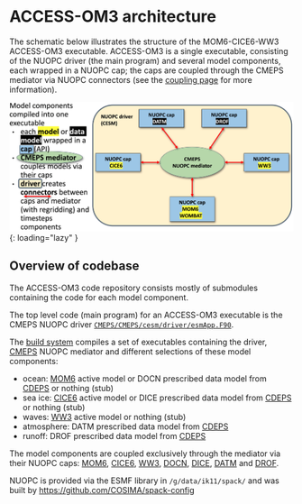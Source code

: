 # ACCESS-OM3 architecture

The schematic below illustrates the structure of the MOM6-CICE6-WW3 ACCESS-OM3 executable. ACCESS-OM3 is a single executable, consisting of the NUOPC driver (the main program) and several model components, each wrapped in a NUOPC cap; the caps are coupled through the CMEPS mediator via NUOPC connectors (see the [coupling page](Coupling.md) for more information).

![ACCESS-OM3 architecture](../assets/nuopc_overview.png){: loading="lazy" }

## Overview of codebase

The ACCESS-OM3 code repository consists mostly of submodules containing the code for each model component.

The top level code (main program) for an ACCESS-OM3 executable is the CMEPS NUOPC driver [`CMEPS/CMEPS/cesm/driver/esmApp.F90`](https://github.com/ESCOMP/CMEPS/blob/606eb397d4e66f8fa3417e7e8fd2b2b4b3c222b4/cesm/driver/esmApp.F90).

The [build system](Building.md) compiles a set of executables containing the driver, [CMEPS](https://github.com/access-nri/access-om3/tree/master/CMEPS) NUOPC mediator and different selections of these model components:
- ocean: [MOM6](https://github.com/access-nri/access-om3/tree/master/MOM6) active model or DOCN prescribed data model from [CDEPS](https://github.com/access-nri/access-om3/tree/master/CDEPS) or nothing (stub)
- sea ice: [CICE6](https://github.com/access-nri/access-om3/tree/master/CICE) active model or DICE prescribed data model from [CDEPS](https://github.com/access-nri/access-om3/tree/master/CDEPS) or nothing (stub)
- waves: [WW3](https://github.com/access-nri/access-om3/tree/master/WW3) active model or nothing (stub)
- atmosphere: DATM prescribed data model from [CDEPS](https://github.com/access-nri/access-om3/tree/master/CDEPS)
- runoff: DROF prescribed data model from [CDEPS](https://github.com/access-nri/access-om3/tree/master/CDEPS)

The model components are coupled exclusively through the mediator via their NUOPC caps: [MOM6](https://github.com/mom-ocean/MOM6/tree/main/config_src/drivers/nuopc_cap), [CICE6](https://github.com/ESCOMP/CICE/tree/main/cicecore/drivers/nuopc/cmeps), [WW3](https://github.com/ESCOMP/WW3/blob/dev/unified/model/src/wav_import_export.F90), [DOCN](https://github.com/ESCOMP/CDEPS/tree/main/docn), [DICE](https://github.com/ESCOMP/CDEPS/tree/main/dice), [DATM](https://github.com/ESCOMP/CDEPS/tree/main/datm) and [DROF](https://github.com/ESCOMP/CDEPS/tree/main/drof).

NUOPC is provided via the ESMF library in `/g/data/ik11/spack/` and was built by https://github.com/COSIMA/spack-config
